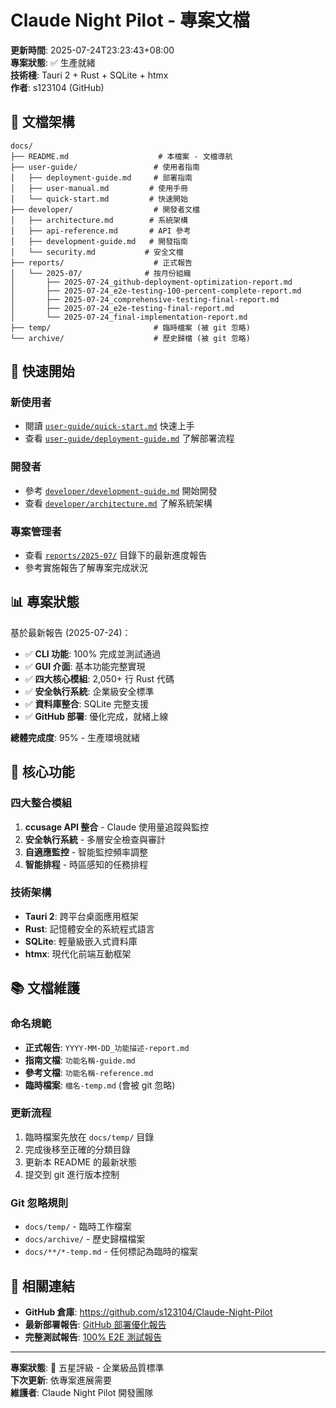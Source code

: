 # Claude Night Pilot - 專案文檔

**更新時間**: 2025-07-24T23:23:43+08:00  
**專案狀態**: ✅ 生產就緒  
**技術棧**: Tauri 2 + Rust + SQLite + htmx  
**作者**: s123104 (GitHub)

## 📁 文檔架構

```
docs/
├── README.md                    # 本檔案 - 文檔導航
├── user-guide/                 # 使用者指南
│   ├── deployment-guide.md     # 部署指南
│   ├── user-manual.md         # 使用手冊
│   └── quick-start.md         # 快速開始
├── developer/                  # 開發者文檔
│   ├── architecture.md        # 系統架構
│   ├── api-reference.md       # API 參考
│   ├── development-guide.md   # 開發指南
│   └── security.md           # 安全文檔
├── reports/                    # 正式報告
│   └── 2025-07/              # 按月份組織
│       ├── 2025-07-24_github-deployment-optimization-report.md
│       ├── 2025-07-24_e2e-testing-100-percent-complete-report.md
│       ├── 2025-07-24_comprehensive-testing-final-report.md
│       ├── 2025-07-24_e2e-testing-final-report.md
│       └── 2025-07-24_final-implementation-report.md
├── temp/                       # 臨時檔案 (被 git 忽略)
└── archive/                    # 歷史歸檔 (被 git 忽略)
```

## 🚀 快速開始

### 新使用者
- 閱讀 [`user-guide/quick-start.md`](user-guide/quick-start.md) 快速上手
- 查看 [`user-guide/deployment-guide.md`](user-guide/deployment-guide.md) 了解部署流程

### 開發者
- 參考 [`developer/development-guide.md`](developer/development-guide.md) 開始開發
- 查看 [`developer/architecture.md`](developer/architecture.md) 了解系統架構

### 專案管理者
- 查看 [`reports/2025-07/`](reports/2025-07/) 目錄下的最新進度報告
- 參考實施報告了解專案完成狀況

## 📊 專案狀態

基於最新報告 (2025-07-24)：

- ✅ **CLI 功能**: 100% 完成並測試通過
- ✅ **GUI 介面**: 基本功能完整實現
- ✅ **四大核心模組**: 2,050+ 行 Rust 代碼
- ✅ **安全執行系統**: 企業級安全標準
- ✅ **資料庫整合**: SQLite 完整支援
- ✅ **GitHub 部署**: 優化完成，就緒上線

**總體完成度**: 95% - 生產環境就緒

## 🔧 核心功能

### 四大整合模組
1. **ccusage API 整合** - Claude 使用量追蹤與監控
2. **安全執行系統** - 多層安全檢查與審計
3. **自適應監控** - 智能監控頻率調整
4. **智能排程** - 時區感知的任務排程

### 技術架構
- **Tauri 2**: 跨平台桌面應用框架
- **Rust**: 記憶體安全的系統程式語言
- **SQLite**: 輕量級嵌入式資料庫
- **htmx**: 現代化前端互動框架

## 📚 文檔維護

### 命名規範
- **正式報告**: `YYYY-MM-DD_功能描述-report.md`
- **指南文檔**: `功能名稱-guide.md`
- **參考文檔**: `功能名稱-reference.md`
- **臨時檔案**: `檔名-temp.md` (會被 git 忽略)

### 更新流程
1. 臨時檔案先放在 `docs/temp/` 目錄
2. 完成後移至正確的分類目錄
3. 更新本 README 的最新狀態
4. 提交到 git 進行版本控制

### Git 忽略規則
- `docs/temp/` - 臨時工作檔案
- `docs/archive/` - 歷史歸檔檔案
- `docs/**/*-temp.md` - 任何標記為臨時的檔案

## 🔗 相關連結

- **GitHub 倉庫**: https://github.com/s123104/Claude-Night-Pilot
- **最新部署報告**: [GitHub 部署優化報告](reports/2025-07/2025-07-24_github-deployment-optimization-report.md)
- **完整測試報告**: [100% E2E 測試報告](reports/2025-07/2025-07-24_e2e-testing-100-percent-complete-report.md)

---

**專案狀態**: 🌟 五星評級 - 企業級品質標準  
**下次更新**: 依專案進展需要  
**維護者**: Claude Night Pilot 開發團隊 
